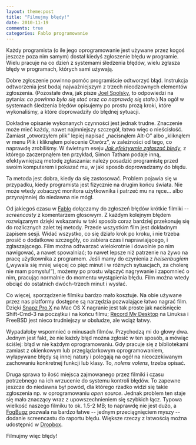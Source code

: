 ```yaml
---
layout: theme:post
title: "Filmujmy błędy!"
date: 2010-11-19
comments: true
categories: Fablo programowanie
---
```


Każdy programista (o ile jego oprogramowanie jest używane przez kogoś
jeszcze poza nim samym) dostał kiedyś zgłoszenie błędu w
programie. Wielu pracuje na co dzień z systemami śledzenia błędów,
wielu zgłasza błędy w programach, których sami używają.

Dobre zgłoszenie powinno pomóc programiście odtworzyć błąd. Instrukcja
odtworzenia jest bodaj najważniejszym z trzech nieodzownych elementów
zgłoszenia. (Pozostałe dwa, jak pisze [Joel Spolsky][1], to odpowiedzi
na pytania: _co powinno było się stać_ oraz _co naprawdę się stało_.)
Na ogół w systemach śledzenia błędów opisujemy po prostu prozą kroki,
które wykonaliśmy, a które doprowadziły do błędnej sytuacji.

Dokładne opisanie wykonanych czynności jest jednak trudne. Znaczenie
może mieć każdy, nawet najmniejszy szczegół, łatwo więc o nieścisłość.
Zamiast „otworzyłem plik” lepiej napisać „nacisnąłem Alt-O” albo
„kliknąłem w menu Plik i kliknąłem polecenie Otwórz”, w zależności od
tego, co naprawdę zrobiliśmy. W świetnym eseju
[_Jak efektywnie zgłaszać błędy_][2], z którego zaczerpnąłem ten
przykład, Simon Tatham podaje inną, efektywniejszą metodę zgłaszania:
należy posadzić programistę przed swoim komputerem i pokazać mu, w
jaki sposób doprowadzamy do błędu.

Ta metoda jest dobra, kiedy da się zastosować. Problem pojawia się w
przypadku, kiedy programista jest fizycznie na drugim końcu
świata. Nie może wtedy zobaczyć monitora użytkownika i patrzeć mu na
ręce... albo przynajmniej do niedawna nie mógł.

Od jakiegoś czasu w [Fablo][5] dołączamy do zgłoszeń błędów krótkie
filmiki -- _screencasty_ z komentarzem głosowym. Z każdym kolejnym
błędem rozwiązanym dzięki wskazaniu w taki sposób coraz bardziej
przekonuję się do rozlicznych zalet tej metody. Przede wszystkim film
jest dokładnym zapisem sesji. Widać wszystko, co się działo krok po
kroku, i nie trzeba prosić o dodatkowe szczegóły, co zabiera czas
i naprawiającego, i zgłaszającego. Film można odtwarzać wielokrotnie i
dowolnie po nim nawigować, a nawet spowalniać; to nawet lepsze niż
patrzenie na żywo na pracę użytkownika z programem. Jeśli mamy do
czynienia z _heisenbugiem_ („wywala się mniej więcej co pięć minut i
w różnych sytuacjach, za cholerę nie mam pomysłu!”), możemy po prostu
włączyć nagrywanie i zapomnieć o nim, pracując normalnie do momentu
wystąpienia błędu. Film można wtedy obciąć do ostatnich dwóch-trzech
minut i wysłać.

Co więcej, sporządzenie filmiku bardzo mało kosztuje. Na obie używane
przez nas platformy dostępne są narzędzia pozwalające łatwo nagrać
film. Dzięki [Snapz Pro X][3] na Mac OS X nagranie jest tak proste jak
naciśnięcie Shift-Cmd-3 na początku i na końcu filmu;
[Record My Desktop][4] na Linuksa i FreeBSD jest nieco trudniejszy w
obsłudze, ale wciąż łatwy.

Wypadałoby wspomnieć o minusach filmów. Przychodzą mi do głowy
dwa. Jednym jest fakt, że nie każdy błąd można zgłosić w ten sposób, a
mówiąc ściślej: błąd w nie każdym oprogramowaniu. Gdy pracuje się z
bibliotekami zamiast z okienkowym lub przeglądarkowym oprogramowaniem,
wyłapywane błędy są innej natury i polegają na ogół na nieoczekiwanym
zachowaniu konkretnej funkcji lub klasy. To, _nolens volens_, trzeba
opisać.

Druga sprawa to ilość miejsca zajmowanego przez filmiki i czasu
potrzebnego na ich wrzucenie do systemu kontroli błędów. To zapewne
jeszcze do niedawna był powód, dla którego rzadko widzi się takie
zgłoszenia np. w oprogramowaniu _open source_. Jednak problem ten
staje się mało znaczący wraz z upowszechnieniem się szybkich łącz.
Typowa wielkość naszego filmiku to ok. 1.5-2 MB; to naprawdę nie jest
dużo, a [FogBugz][6] pozwala na bardzo łatwe -- jednym przeciągnięciem
myszy -- dodanie screencastu do raportu błędu. Większe rzeczy z
łatwością można udostępnić w [Dropbox][7].

Filmujmy więc błędy!

 [1]: http://www.joelonsoftware.com/articles/fog0000000029.html
 [2]: http://www.chiark.greenend.org.uk/~sgtatham/bugs-pl.html
 [3]: http://www.ambrosiasw.com/utilities/snapzprox/
 [4]: http://recordmydesktop.sourceforge.net/about.php
 [5]: http://fablo.pl
 [6]: http://fogbugz.com
 [7]: http://dropbox.com
